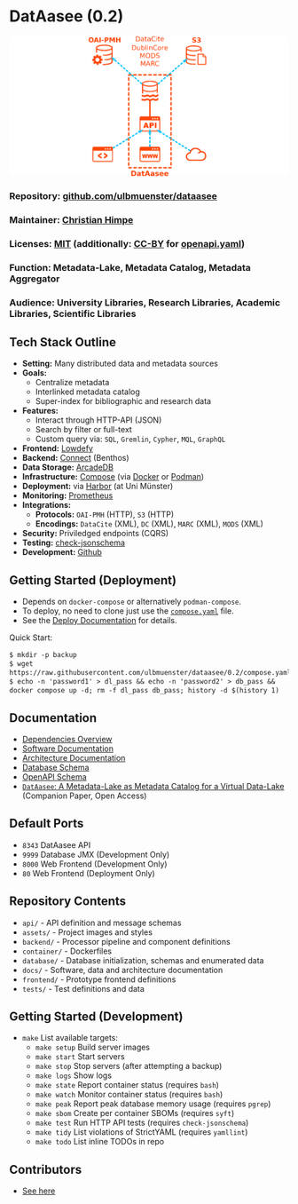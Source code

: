 DatAasee (0.2)
==============

![](docs/images/dataasee.gif)

### Repository: [github.com/ulbmuenster/dataasee](https://github.com/ulbmuenster/dataasee)
### Maintainer: [Christian Himpe](https://github.com/gramian)
### Licenses: [MIT](LICENSE) (additionally: [CC-BY](https://creativecommons.org/licenses/by/4.0/) for [openapi.yaml](api/openapi.yaml))
### Function: Metadata-Lake, Metadata Catalog, Metadata Aggregator
### Audience: University Libraries, Research Libraries, Academic Libraries, Scientific Libraries

## Tech Stack Outline

* **Setting:** Many distributed data and metadata sources
* **Goals:**
    * Centralize metadata
    * Interlinked metadata catalog
    * Super-index for bibliographic and research data
* **Features:**
    * Interact through HTTP-API (JSON)
    * Search by filter or full-text
    * Custom query via: `SQL`, `Gremlin`, `Cypher`, `MQL`, `GraphQL`
* **Frontend:** [Lowdefy](https://www.lowdefy.com)
* **Backend:** [Connect](https://docs.redpanda.com/redpanda-connect/about/) (Benthos)
* **Data Storage:** [ArcadeDB](https://arcadedb.com)
* **Infrastructure:** [Compose](https://compose-spec.io) (via [Docker](https://www.docker.com) or [Podman](https://podman.io))
* **Deployment:** via [Harbor](https://harbor.uni-muenster.de) (at Uni Münster)
* **Monitoring:** [Prometheus](https://prometheus.io)
* **Integrations:**
    * **Protocols:** `OAI-PMH` (HTTP), `S3` (HTTP)
    * **Encodings:** `DataCite` (XML), `DC` (XML), `MARC` (XML), `MODS` (XML)
* **Security:** Priviledged endpoints (CQRS)
* **Testing:** [check-jsonschema](https://check-jsonschema.readthedocs.io/en/stable/)
* **Development:** [Github](https://github.com/ulbmuenster/dataasee)

## Getting Started (Deployment)

* Depends on `docker-compose` or alternatively `podman-compose`.
* To deploy, no need to clone just use the [`compose.yaml`](compose.yaml) file.
* See the [Deploy Documentation](docs/docs.md#deploy) for details.

Quick Start:
```shell
$ mkdir -p backup
$ wget https://raw.githubusercontent.com/ulbmuenster/dataasee/0.2/compose.yaml
$ echo -n 'password1' > dl_pass && echo -n 'password2' > db_pass && docker compose up -d; rm -f dl_pass db_pass; history -d $(history 1)
```

## Documentation

* [Dependencies Overview](docs/deps.md)
* [Software Documentation](docs/docs.md)
* [Architecture Documentation](docs/arc42.md)
* [Database Schema](docs/schema.md)
* [OpenAPI Schema](api/openapi.yaml)
* [`DatAasee`: A Metadata-Lake as Metadata Catalog for a Virtual Data-Lake](https://arxiv.org/abs/2409.05512) (Companion Paper, Open Access)

## Default Ports

* `8343` DatAasee API
* `9999` Database JMX (Development Only)
* `8000` Web Frontend (Development Only)
*   `80` Web Frontend (Deployment Only)

## Repository Contents

* `api/`       - API definition and message schemas
* `assets/`    - Project images and styles
* `backend/`   - Processor pipeline and component definitions
* `container/` - Dockerfiles
* `database/`  - Database initialization, schemas and enumerated data
* `docs/`      - Software, data and architecture documentation
* `frontend/`  - Prototype frontend definitions
* `tests/`     - Test definitions and data

## Getting Started (Development)

* `make` List available targets:
    * `make setup` Build server images
    * `make start` Start servers
    * `make stop`  Stop servers (after attempting a backup)
    * `make logs`  Show logs
    * `make state` Report container status (requires `bash`)
    * `make watch` Monitor container status (requires `bash`)
    * `make peak`  Report peak database memory usage (requires `pgrep`)
    * `make sbom`  Create per container SBOMs (requires `syft`)
    * `make test`  Run HTTP API tests (requires `check-jsonschema`)
    * `make tidy`  List violations of StrictYAML (requires `yamllint`)
    * `make todo`  List inline TODOs in repo

## Contributors

* [See here](CONTRIBUTORS.md)
